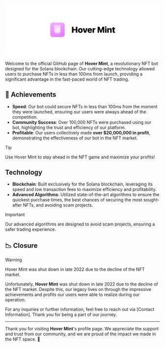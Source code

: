 ![Header Image](header.png)

Welcome to the official GitHub page of **Hover Mint**, a revolutionary NFT bot designed for the Solana blockchain. Our cutting-edge technology allowed users to purchase NFTs in less than 100ms from launch, providing a significant advantage in the fast-paced world of NFT trading.

## 🎉 Achievements

- **Speed**: Our bot could secure NFTs in less than 100ms from the moment they were launched, ensuring our users were always ahead of the competition.
- **Community Success**: Over 100,000 NFTs were purchased using our bot, highlighting the trust and efficiency of our platform.
- **Profitable**: Our users collectively made **over $20,000,000 in profit**, demonstrating the effectiveness of our bot in the NFT market.

> [!TIP]
> Use Hover Mint to stay ahead in the NFT game and maximize your profits!

## Technology

- **Blockchain**: Built exclusively for the Solana blockchain, leveraging its speed and low transaction fees to maximize efficiency and profitability.
- **Advanced Algorithms**: Utilized state-of-the-art algorithms to ensure the quickest purchase times, the best chances of securing the most sought-after NFTs, and avoiding scam projects.

> [!IMPORTANT]
> Our advanced algorithms are designed to avoid scam projects, ensuring a safer trading experience.

## 📉 Closure

> [!WARNING]
> Hover Mint was shut down in late 2022 due to the decline of the NFT market. 

Unfortunately, **Hover Mint** was shut down in late 2022 due to the decline of the NFT market. Despite this, our legacy lives on through the impressive achievements and profits our users were able to realize during our operation.

For any inquiries or further information, feel free to reach out via [Contact Information]. Thank you for being a part of our journey.

---

Thank you for visiting **Hover Mint**'s profile page. We appreciate the support and trust from our community, and we are proud of the impact we made in the NFT space. 💫
